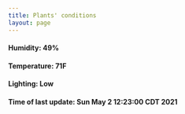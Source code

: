 ```yaml
---
title: Plants' conditions
layout: page
---
```



#### Humidity: 49%
#### Temperature: 71F
#### Lighting: Low
#### Time of last update: Sun May  2 12:23:00 CDT 2021
